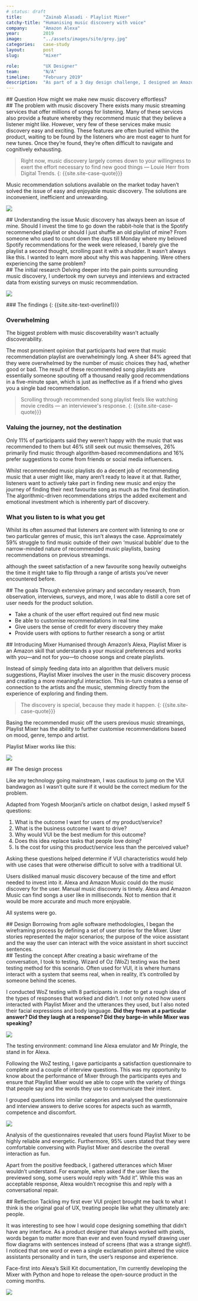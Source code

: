 ```yaml
---
# status: draft
title:        "Zainab Alasadi · Playlist Mixer"
catchy-title: "Humanising music discovery with voice"
company:      "Amazon Alexa"
year:         2019
image:        "../assets/images/site/grey.jpg"
categories:   case-study
layout:       post
slug:         "mixer"

role:         "UX Designer"
team:         "N/A"
timeline:     "February 2019"
description:  "As part of a 3 day design challenge, I designed an Amazon Alexa extension, Playlist Mixer that takes the knowledge base from a users Amazon Music account and humanises music suggestions through Alexa, creating an effortless music discovery experience and effectively closing the gap between the two native Amazon products."
---
```


<div class="{{ site.site-case-margin }} {{ site.site-case-break }}" markdown="1">
## Question
How might we make new music discovery effortless?
</div>

<div class="{{ site.site-case-margin }}" markdown="1">
## The problem with music discovery
There exists many music streaming services that offer millions of songs for listening. Many of these services also provide a feature whereby they recommend music that they believe a listener might like. However, very few of these services make music discovery easy and exciting. These features are often buried within the product, waiting to be found by the listeners who are most eager to hunt for new tunes. Once they’re found, they’re often difficult to navigate and cognitively exhausting.

> Right now, music discovery largely comes down to your willingness to exert the effort necessary to find new good things — Louie Herr from Digital Trends.
{: {{site.site-case-quote}}}

Music recommendation solutions available on the market today haven’t solved the issue of easy and enjoyable music discovery. The solutions are inconvenient, inefficient and unrewarding.
</div>

![](../assets/images/site/grey.jpg)

<div class="{{ site.site-case-margin }} {{ site.site-case-break }}" markdown="1">
## Understanding the issue
Music discovery has always been an issue of mine. Should I invest the time to go down the rabbit-hole that is the Spotify recommended playlist or should I just shuffle an old playlist of mine? From someone who used to count down the days till Monday where my beloved Spotify recommendations for the week were released, I barely give the playlist a second thought, scrolling past it with a shudder. It wasn’t always like this. I wanted to learn more about why this was happening. Were others experiencing the same problem?
</div>

<div class="{{ site.site-case-margin }}" markdown="1">
## The initial research
Delving deeper into the pain points surrounding music discovery,  I undertook my own surveys and interviews and extracted data from existing surveys on music recommendation.
</div>

![](../assets/images/site/grey.jpg)


<div class="{{ site.site-case-margin }} {{ site.site-case-break }}" markdown="1">
### The findings 
{: {{site.site-text-overline1}}}

### Overwhelming
The biggest problem with music discoverability wasn’t actually discoverability. 

The most prominent opinion that participants had were that music recommendation playlist are overwhelmingly long. A sheer 84% agreed that they were overwhelmed by the number of music choices they had, whether good or bad. The result of these recommended song playlists are essentially someone spouting off a thousand really good recommendations in a five-minute span, which is just as ineffective as if a friend who gives you a single bad recommendation. 

> Scrolling through recommended song playlist feels like watching movie credits — an interviewee's response.
{: {{site.site-case-quote}}}

### Valuing the journey, not the destination
Only 11% of participants said they weren’t happy with the music that was recommended to them but 46% still seek out music themselves, 26% primarily find music through algorithm-based recommendations and 16% prefer suggestions to come from friends or social media influencers.

Whilst recommended music playlists do a decent job of recommending music that a user might like, many aren’t ready to leave it at that. Rather, listeners want to actively take part in finding new music and enjoy the journey of finding their next favourite song as much as the final destination. The algorithmic-driven recommendations strips the added excitement and emotional investment which is inherently part of discovery.

### What you listen to is what you get
Whilst its often assumed that listeners are content with listening to one or two particular genres of music, this isn’t always the case. Approximately 59% struggle to find music outside of their own ‘musical bubble’ due to the narrow-minded nature of recommended music playlists, basing recommendations on previous streamings. 

although the sweet satisfaction of a new favourite song heavily outweighs the time it might take to flip through a range of artists you’ve never encountered before.
</div>

<div class="{{ site.site-case-margin }} {{ site.site-case-break }}" markdown="1">
## The goals
Through extensive primary and secondary research, from observation, interviews, surveys, and more, I was able to distill a core set of user needs for the product solution.

- Take a chunk of the user effort required out find new music
- Be able to customise recommendations in real time
- Give users the sense of credit for every discovery they make
- Provide users with options to further research a song or artist
</div>

<div class="{{ site.site-case-margin }}" markdown="1">
## Introducing Mixer
Humanised through Amazon’s Alexa, Playlist Mixer is an Amazon skill that understands a your musical preferences and works with you—and not for you—to choose songs and create playlists.

Instead of simply feeding data into an algorithm that delivers music suggestions, Playlist Mixer involves the user in the music discovery process and creating a more meaningful interaction. This in-turn creates a sense of connection to the artists and the music, stemming directly from the experience of exploring and finding them. 

> The discovery is special, because they made it happen.
{: {{site.site-case-quote}}}

Basing the recommended music off the users previous music streamings, Playlist Mixer has the ability to further customise recommendations based on mood, genre, tempo and artist.

Playlist Mixer works like this:
</div>

![](../assets/images/site/grey.jpg)

<div class="{{ site.site-case-margin }} {{ site.site-case-break }}" markdown="1">
## The design process




Like any technology going mainstream, I was cautious to jump on the VUI bandwagon as I wasn’t quite sure if it would be the correct medium for the problem. 
 
Adapted from Yogesh Moorjani’s article on chatbot design, I asked myself 5 questions:

1. What is the outcome I want for users of my product/service?
2. What is the business outcome I want to drive?
3. Why would VUI be the best medium for this outcome?
4. Does this idea replace tasks that people love doing?
5. Is the cost for using this product/service less than the perceived value?

Asking these questions helped determine if VUI characteristics would help with use cases that were otherwise difficult to solve with a traditional UI.

Users disliked manual music discovery because of the time and effort needed to invest into it. Alexa and Amazon Music could do the music discovery for the user. Manual music discovery is timely. Alexa and Amazon Music can find songs a user like in milliseconds. Not to mention that it would be more accurate and much more enjoyable.

All systems were go.
</div>

<div class="{{ site.site-case-margin }}" markdown="1">
## Design
Borrowing from agile software methodologies, I began the wireframing process by defining a set of user stories for the Mixer. User stories represented the major scenarios; the purpose of the voice assistant and the way the user can interact with the voice assistant in short succinct sentences.
</div>

<div class="{{ site.site-case-margin }}" markdown="1">
## Testing the concept
After creating a basic wireframe of the conversation, I took to testing. Wizard of Oz (WoZ) testing was the best testing method for this scenario. Often used for VUI, it is where humans interact with a system that seems real, when in reality, it’s controlled by someone behind the scenes.

I conducted WoZ testing with 8 participants in order to get a rough idea of the types of responses that worked and didn’t. I not only noted how users interacted with Playlist Mixer and the utterances they used, but I also noted their facial expressions and body language. **Did they frown at a particular answer? Did they laugh at a response? Did they barge-in while Mixer was speaking?**
</div>

<div class="{{ site.site-case-break }}" markdown="0">
   <img class="cap" src="../assets/images/mixer/mixer_testing.jpg">
   <p class="caption light">The testing environment: command line Alexa emulator and Mr Pringle, the stand in for Alexa.</p>
</div>

<div class="{{ site.site-case-margin }}" markdown="1">
Following the WoZ testing, I gave participants a satisfaction questionnaire to complete and a couple of interview questions. This was my opportunity to know about the performance of Mixer through the participants eyes and ensure that Playlist Mixer would we able to cope with the variety of things that people say and the words they use to communicate their intent.

I grouped questions into similar categories and analysed the questionnaire and interview answers to derive scores for aspects such as warmth, competence and discomfort.  
</div>

![](../assets/images/mixer/mixer_testing_results.jpg)

<div class="{{ site.site-case-margin }} {{ site.site-case-break }}" markdown="1">
Analysis of the questionnaires revealed that users found Playlist Mixer to be highly reliable and energetic. Furthermore, 95% users stated that they were comfortable conversing with Playlist Mixer and describe the overall interaction as fun.

Apart from the positive feedback, I gathered utterances which Mixer wouldn’t understand. For example, when asked if the user likes the previewed song, some users would reply with “Add it”. While this was an acceptable response, Alexa wouldn’t recognise this and reply with a conversational repair.
</div>

<div class="{{ site.site-case-margin }}" markdown="1">
## Reflection
Tackling my first ever VUI project brought me back to what I think is the original goal of UX, treating people like what they ultimately are: people.

It was interesting to see how I would cope designing something that didn’t have any interface. As a product designer that always worked with pixels, words began to matter more than ever and even found myself drawing user flow diagrams with sentences instead of screens (that was a strange sight!). I noticed that one word or even a single exclamation point altered the voice assistants personality and in turn, the user’s response and experience.

Face-first into Alexa’s Skill Kit documentation, I’m currently developing the Mixer with Python and hope to release the open-source product in the coming months.
</div>

![](../assets/images/site/grey.jpg)